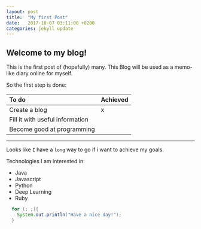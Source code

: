 ```yaml
---
layout: post
title:  "My first Post"
date:   2017-10-07 03:11:00 +0200
categories: jekyll update
---
```

## Welcome to my blog!
This is the first post of (hopefully) many.
This Blog will be used as a memo-like diary online for myself.

So the first step is done:

| To do        | Achieved          |
|:-------------|:------------------|
| Create a blog           | x |
| Fill it with useful information          |  |
| Become good at programming      |  |

* * *
Looks like `I` have a `long` way to go if i want to achieve my goals.

Technologies I am interested in:
- Java
- Javascript
- Python
- Deep Learning
- Ruby


```java
  for (; ;){
    System.out.println("Have a nice day!");
  }
```
